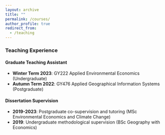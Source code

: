 ```yaml
---
layout: archive
title: ""
permalink: /courses/
author_profile: true
redirect_from:
  - /teaching
---
```


### Teaching Experience

#### Graduate Teaching Assistant
* **Winter Term 2023**: GY222 Applied Environmental Economics (Undergraduate)
* **Autumn Term 2022**: GY476 Applied Geographical Information Systems (Postgraduate)

#### Dissertation Supervision
* **2019-2023**: Postgraduate co-supervision and tutoring (MSc Environmental Economics and Climate Change)
* **2019**: Undergraduate methodological supervision (BSc Geography with Economics)
